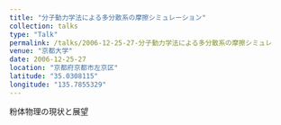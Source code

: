 ```yaml
---
title: "分子動力学法による多分散系の摩擦シミュレーション"
collection: talks
type: "Talk"
permalink: /talks/2006-12-25-27-分子動力学法による多分散系の摩擦シミュレ
venue: "京都大学"
date: 2006-12-25-27
location: "京都府京都市左京区"
latitude: "35.0308115"
longitude: "135.7855329"
---
```


粉体物理の現状と展望
